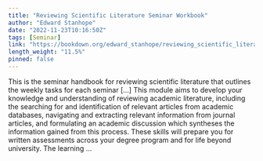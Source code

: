 ```yaml
---
title: "Reviewing Scientific Literature Seminar Workbook"
author: "Edward Stanhope"
date: "2022-11-23T10:16:50Z"
tags: [Seminar]
link: "https://bookdown.org/edward_stanhope/reviewing_scientific_literature/"
length_weight: "11.5%"
pinned: false
---
```


This is the seminar handbook for reviewing scientific literature that outlines the weekly tasks for each seminar [...] This module aims to develop your knowledge and understanding of reviewing academic literature, including the searching for and identification of relevant articles from academic databases, navigating and extracting relevant information from journal articles, and formulating an academic discussion which syntheses the information gained from this process. These skills will prepare you for written assessments across your degree program and for life beyond university. The learning  ...

